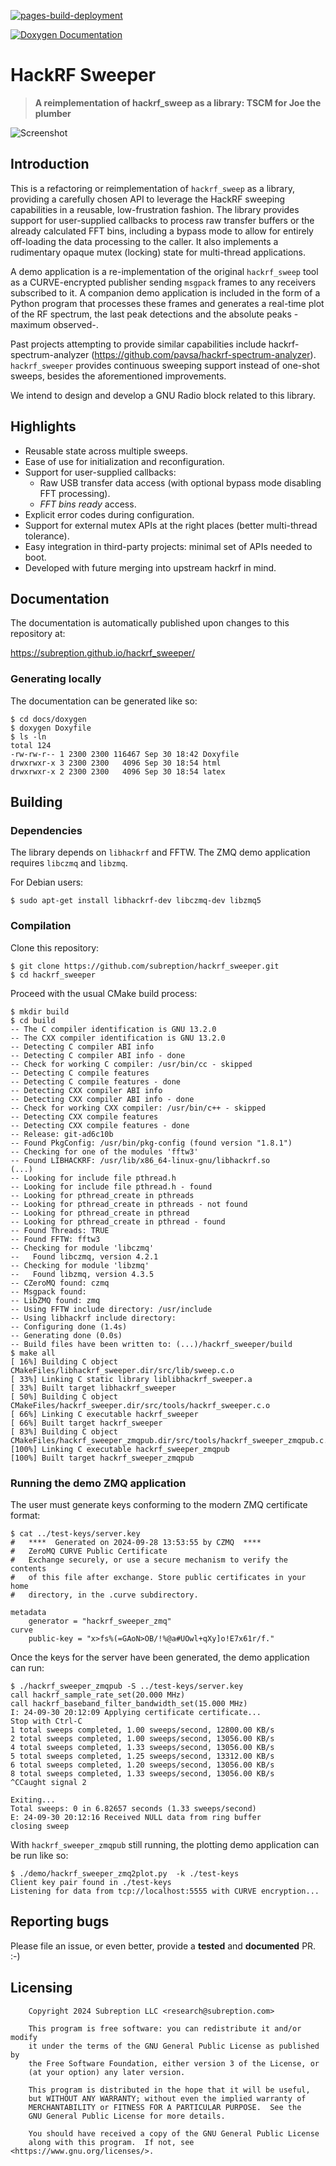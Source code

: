 [![pages-build-deployment](https://github.com/subreption/hackrf_sweeper/actions/workflows/pages/pages-build-deployment/badge.svg)](https://github.com/subreption/hackrf_sweeper/actions/workflows/pages/pages-build-deployment)

[![Doxygen Documentation](https://github.com/subreption/hackrf_sweeper/actions/workflows/deploy_doxygen.yml/badge.svg)](https://github.com/subreption/hackrf_sweeper/actions/workflows/deploy_doxygen.yml)

# HackRF Sweeper

> **A reimplementation of hackrf_sweep as a library: TSCM for Joe the plumber**


![Screenshot](images/plot_demo.png)

## Introduction

This is a refactoring or reimplementation of `hackrf_sweep` as a library, providing a carefully chosen API
to leverage the HackRF sweeping capabilities in a reusable, low-frustration fashion. The library provides
support for user-supplied callbacks to process raw transfer buffers or the already calculated FFT bins,
including a bypass mode to allow for entirely off-loading the data processing to the caller. It also
implements a rudimentary opaque mutex (locking) state for multi-thread applications.

A demo application is a re-implementation of the original `hackrf_sweep` tool as a CURVE-encrypted publisher
sending `msgpack` frames to any receivers subscribed to it. A companion demo application is included in
the form of a Python program that processes these frames and generates a real-time plot of the RF spectrum,
the last peak detections and the absolute peaks -maximum observed-.

Past projects attempting to provide similar capabilities include hackrf-spectrum-analyzer (https://github.com/pavsa/hackrf-spectrum-analyzer). `hackrf_sweeper` provides continuous sweeping support instead of one-shot sweeps, besides the aforementioned improvements.

We intend to design and develop a GNU Radio block related to this library.

## Highlights

 - Reusable state across multiple sweeps.
 - Ease of use for initialization and reconfiguration.
 - Support for user-supplied callbacks:
   - Raw USB transfer data access (with optional bypass mode disabling FFT processing).
   - *FFT bins ready* access.
 - Explicit error codes during configuration.
 - Support for external mutex APIs at the right places (better multi-thread tolerance).
 - Easy integration in third-party projects: minimal set of APIs needed to boot.
 - Developed with future merging into upstream hackrf in mind.

## Documentation

The documentation is automatically published upon changes to this repository at:

https://subreption.github.io/hackrf_sweeper/

### Generating locally
The documentation can be generated like so:

```
$ cd docs/doxygen
$ doxygen Doxyfile
$ ls -ln
total 124
-rw-rw-r-- 1 2300 2300 116467 Sep 30 18:42 Doxyfile
drwxrwxr-x 3 2300 2300   4096 Sep 30 18:54 html
drwxrwxr-x 2 2300 2300   4096 Sep 30 18:54 latex
```

## Building

### Dependencies

The library depends on `libhackrf` and FFTW. The ZMQ demo application requires `libczmq` and `libzmq`.

For Debian users:

```
$ sudo apt-get install libhackrf-dev libczmq-dev libzmq5
```

### Compilation

Clone this repository:

```
$ git clone https://github.com/subreption/hackrf_sweeper.git
$ cd hackrf_sweeper
```

Proceed with the usual CMake build process:

```
$ mkdir build
$ cd build
-- The C compiler identification is GNU 13.2.0
-- The CXX compiler identification is GNU 13.2.0
-- Detecting C compiler ABI info
-- Detecting C compiler ABI info - done
-- Check for working C compiler: /usr/bin/cc - skipped
-- Detecting C compile features
-- Detecting C compile features - done
-- Detecting CXX compiler ABI info
-- Detecting CXX compiler ABI info - done
-- Check for working CXX compiler: /usr/bin/c++ - skipped
-- Detecting CXX compile features
-- Detecting CXX compile features - done
-- Release: git-ad6c10b
-- Found PkgConfig: /usr/bin/pkg-config (found version "1.8.1")
-- Checking for one of the modules 'fftw3'
-- Found LIBHACKRF: /usr/lib/x86_64-linux-gnu/libhackrf.so
(...)
-- Looking for include file pthread.h
-- Looking for include file pthread.h - found
-- Looking for pthread_create in pthreads
-- Looking for pthread_create in pthreads - not found
-- Looking for pthread_create in pthread
-- Looking for pthread_create in pthread - found
-- Found Threads: TRUE
-- Found FFTW: fftw3
-- Checking for module 'libczmq'
--   Found libczmq, version 4.2.1
-- Checking for module 'libzmq'
--   Found libzmq, version 4.3.5
-- CZeroMQ found: czmq
-- Msgpack found:
-- LibZMQ found: zmq
-- Using FFTW include directory: /usr/include
-- Using libhackrf include directory:
-- Configuring done (1.4s)
-- Generating done (0.0s)
-- Build files have been written to: (...)/hackrf_sweeper/build
$ make all
[ 16%] Building C object CMakeFiles/libhackrf_sweeper.dir/src/lib/sweep.c.o
[ 33%] Linking C static library liblibhackrf_sweeper.a
[ 33%] Built target libhackrf_sweeper
[ 50%] Building C object CMakeFiles/hackrf_sweeper.dir/src/tools/hackrf_sweeper.c.o
[ 66%] Linking C executable hackrf_sweeper
[ 66%] Built target hackrf_sweeper
[ 83%] Building C object CMakeFiles/hackrf_sweeper_zmqpub.dir/src/tools/hackrf_sweeper_zmqpub.c.o
[100%] Linking C executable hackrf_sweeper_zmqpub
[100%] Built target hackrf_sweeper_zmqpub
```

### Running the demo ZMQ application

The user must generate keys conforming to the modern ZMQ certificate format:

```
$ cat ../test-keys/server.key
#   ****  Generated on 2024-09-28 13:53:55 by CZMQ  ****
#   ZeroMQ CURVE Public Certificate
#   Exchange securely, or use a secure mechanism to verify the contents
#   of this file after exchange. Store public certificates in your home
#   directory, in the .curve subdirectory.

metadata
    generator = "hackrf_sweeper_zmq"
curve
    public-key = "x>fs%(=GAoN>OB/!%@a#UOwl+qXy]o!E7x61r/f."
```

Once the keys for the server have been generated, the demo application can run:

```
$ ./hackrf_sweeper_zmqpub -S ../test-keys/server.key
call hackrf_sample_rate_set(20.000 MHz)
call hackrf_baseband_filter_bandwidth_set(15.000 MHz)
I: 24-09-30 20:12:09 Applying certificate certificate...
Stop with Ctrl-C
1 total sweeps completed, 1.00 sweeps/second, 12800.00 KB/s
2 total sweeps completed, 1.00 sweeps/second, 13056.00 KB/s
4 total sweeps completed, 1.33 sweeps/second, 13056.00 KB/s
5 total sweeps completed, 1.25 sweeps/second, 13312.00 KB/s
6 total sweeps completed, 1.20 sweeps/second, 13056.00 KB/s
8 total sweeps completed, 1.33 sweeps/second, 13056.00 KB/s
^CCaught signal 2

Exiting...
Total sweeps: 0 in 6.82657 seconds (1.33 sweeps/second)
E: 24-09-30 20:12:16 Received NULL data from ring buffer
closing sweep
```
With `hackrf_sweeper_zmqpub` still running, the plotting demo application can be run like so:

```
$ ./demo/hackrf_sweeper_zmq2plot.py  -k ./test-keys
Client key pair found in ./test-keys
Listening for data from tcp://localhost:5555 with CURVE encryption...
```

## Reporting bugs

Please file an issue, or even better, provide a **tested** and **documented** PR. :-)

## Licensing

```
    Copyright 2024 Subreption LLC <research@subreption.com>

    This program is free software: you can redistribute it and/or modify
    it under the terms of the GNU General Public License as published by
    the Free Software Foundation, either version 3 of the License, or
    (at your option) any later version.

    This program is distributed in the hope that it will be useful,
    but WITHOUT ANY WARRANTY; without even the implied warranty of
    MERCHANTABILITY or FITNESS FOR A PARTICULAR PURPOSE.  See the
    GNU General Public License for more details.

    You should have received a copy of the GNU General Public License
    along with this program.  If not, see <https://www.gnu.org/licenses/>.
```
